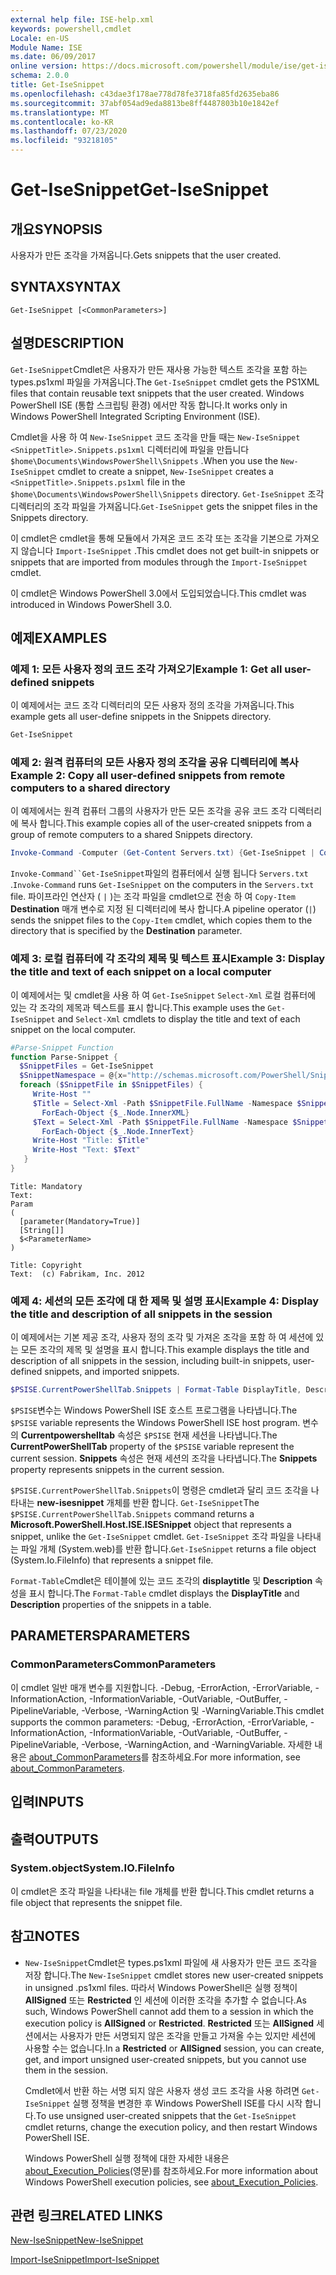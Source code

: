 ```yaml
---
external help file: ISE-help.xml
keywords: powershell,cmdlet
Locale: en-US
Module Name: ISE
ms.date: 06/09/2017
online version: https://docs.microsoft.com/powershell/module/ise/get-isesnippet?view=powershell-5.1&WT.mc_id=ps-gethelp
schema: 2.0.0
title: Get-IseSnippet
ms.openlocfilehash: c43dae3f178ae778d78fe3718fa85fd2635eba86
ms.sourcegitcommit: 37abf054ad9eda8813be8ff4487803b10e1842ef
ms.translationtype: MT
ms.contentlocale: ko-KR
ms.lasthandoff: 07/23/2020
ms.locfileid: "93218105"
---
```

# <span data-ttu-id="12e32-103">Get-IseSnippet</span><span class="sxs-lookup"><span data-stu-id="12e32-103">Get-IseSnippet</span></span>

## <span data-ttu-id="12e32-104">개요</span><span class="sxs-lookup"><span data-stu-id="12e32-104">SYNOPSIS</span></span>
<span data-ttu-id="12e32-105">사용자가 만든 조각을 가져옵니다.</span><span class="sxs-lookup"><span data-stu-id="12e32-105">Gets snippets that the user created.</span></span>

## <span data-ttu-id="12e32-106">SYNTAX</span><span class="sxs-lookup"><span data-stu-id="12e32-106">SYNTAX</span></span>

```
Get-IseSnippet [<CommonParameters>]
```

## <span data-ttu-id="12e32-107">설명</span><span class="sxs-lookup"><span data-stu-id="12e32-107">DESCRIPTION</span></span>

<span data-ttu-id="12e32-108">`Get-IseSnippet`Cmdlet은 사용자가 만든 재사용 가능한 텍스트 조각을 포함 하는 types.ps1xml 파일을 가져옵니다.</span><span class="sxs-lookup"><span data-stu-id="12e32-108">The `Get-IseSnippet` cmdlet gets the PS1XML files that contain reusable text snippets that the user created.</span></span> <span data-ttu-id="12e32-109">Windows PowerShell ISE (통합 스크립팅 환경) 에서만 작동 합니다.</span><span class="sxs-lookup"><span data-stu-id="12e32-109">It works only in Windows PowerShell Integrated Scripting Environment (ISE).</span></span>

<span data-ttu-id="12e32-110">Cmdlet을 사용 하 여 `New-IseSnippet` 코드 조각을 만들 때는 `New-IseSnippet` `<SnippetTitle>.Snippets.ps1xml` 디렉터리에 파일을 만듭니다 `$home\Documents\WindowsPowerShell\Snippets` .</span><span class="sxs-lookup"><span data-stu-id="12e32-110">When you use the `New-IseSnippet` cmdlet to create a snippet, `New-IseSnippet` creates a `<SnippetTitle>.Snippets.ps1xml` file in the `$home\Documents\WindowsPowerShell\Snippets` directory.</span></span>
<span data-ttu-id="12e32-111">`Get-IseSnippet` 조각 디렉터리의 조각 파일을 가져옵니다.</span><span class="sxs-lookup"><span data-stu-id="12e32-111">`Get-IseSnippet` gets the snippet files in the Snippets directory.</span></span>

<span data-ttu-id="12e32-112">이 cmdlet은 cmdlet을 통해 모듈에서 가져온 코드 조각 또는 조각을 기본으로 가져오지 않습니다 `Import-IseSnippet` .</span><span class="sxs-lookup"><span data-stu-id="12e32-112">This cmdlet does not get built-in snippets or snippets that are imported from modules through the `Import-IseSnippet` cmdlet.</span></span>

<span data-ttu-id="12e32-113">이 cmdlet은 Windows PowerShell 3.0에서 도입되었습니다.</span><span class="sxs-lookup"><span data-stu-id="12e32-113">This cmdlet was introduced in Windows PowerShell 3.0.</span></span>

## <span data-ttu-id="12e32-114">예제</span><span class="sxs-lookup"><span data-stu-id="12e32-114">EXAMPLES</span></span>

### <span data-ttu-id="12e32-115">예제 1: 모든 사용자 정의 코드 조각 가져오기</span><span class="sxs-lookup"><span data-stu-id="12e32-115">Example 1: Get all user-defined snippets</span></span>

<span data-ttu-id="12e32-116">이 예제에서는 코드 조각 디렉터리의 모든 사용자 정의 조각을 가져옵니다.</span><span class="sxs-lookup"><span data-stu-id="12e32-116">This example gets all user-define snippets in the Snippets directory.</span></span>

```powershell
Get-IseSnippet
```

### <span data-ttu-id="12e32-117">예제 2: 원격 컴퓨터의 모든 사용자 정의 조각을 공유 디렉터리에 복사</span><span class="sxs-lookup"><span data-stu-id="12e32-117">Example 2: Copy all user-defined snippets from remote computers to a shared directory</span></span>

<span data-ttu-id="12e32-118">이 예제에서는 원격 컴퓨터 그룹의 사용자가 만든 모든 조각을 공유 코드 조각 디렉터리에 복사 합니다.</span><span class="sxs-lookup"><span data-stu-id="12e32-118">This example copies all of the user-created snippets from a group of remote computers to a shared Snippets directory.</span></span>

```powershell
Invoke-Command -Computer (Get-Content Servers.txt) {Get-IseSnippet | Copy-Item -Destination \\Server01\Share01\Snippets}
```

<span data-ttu-id="12e32-119">`Invoke-Command``Get-IseSnippet`파일의 컴퓨터에서 실행 됩니다 `Servers.txt` .</span><span class="sxs-lookup"><span data-stu-id="12e32-119">`Invoke-Command` runs `Get-IseSnippet` on the computers in the `Servers.txt` file.</span></span> <span data-ttu-id="12e32-120">파이프라인 연산자 ( `|` )는 조각 파일을 cmdlet으로 전송 하 여 `Copy-Item` **Destination** 매개 변수로 지정 된 디렉터리에 복사 합니다.</span><span class="sxs-lookup"><span data-stu-id="12e32-120">A pipeline operator (`|`) sends the snippet files to the `Copy-Item` cmdlet, which copies them to the directory that is specified by the **Destination** parameter.</span></span>

### <span data-ttu-id="12e32-121">예제 3: 로컬 컴퓨터에 각 조각의 제목 및 텍스트 표시</span><span class="sxs-lookup"><span data-stu-id="12e32-121">Example 3: Display the title and text of each snippet on a local computer</span></span>

<span data-ttu-id="12e32-122">이 예제에서는 및 cmdlet을 사용 하 여 `Get-IseSnippet` `Select-Xml` 로컬 컴퓨터에 있는 각 조각의 제목과 텍스트를 표시 합니다.</span><span class="sxs-lookup"><span data-stu-id="12e32-122">This example uses the `Get-IseSnippet` and `Select-Xml` cmdlets to display the title and text of each snippet on the local computer.</span></span>

```powershell
#Parse-Snippet Function
function Parse-Snippet {
  $SnippetFiles = Get-IseSnippet
  $SnippetNamespace = @{x="http://schemas.microsoft.com/PowerShell/Snippets"}
  foreach ($SnippetFile in $SnippetFiles) {
     Write-Host ""
     $Title = Select-Xml -Path $SnippetFile.FullName -Namespace $SnippetNamespace -XPath "//x:Title" |
       ForEach-Object {$_.Node.InnerXML}
     $Text = Select-Xml -Path $SnippetFile.FullName -Namespace $SnippetNamespace -XPath "//x:Script" |
       ForEach-Object {$_.Node.InnerText}
     Write-Host "Title: $Title"
     Write-Host "Text: $Text"
   }
}
```

```Output
Title: Mandatory
Text:
Param
(
  [parameter(Mandatory=True)]
  [String[]]
  $<ParameterName>
)

Title: Copyright
Text:  (c) Fabrikam, Inc. 2012
```

### <span data-ttu-id="12e32-123">예제 4: 세션의 모든 조각에 대 한 제목 및 설명 표시</span><span class="sxs-lookup"><span data-stu-id="12e32-123">Example 4: Display the title and description of all snippets in the session</span></span>

<span data-ttu-id="12e32-124">이 예제에서는 기본 제공 조각, 사용자 정의 조각 및 가져온 조각을 포함 하 여 세션에 있는 모든 조각의 제목 및 설명을 표시 합니다.</span><span class="sxs-lookup"><span data-stu-id="12e32-124">This example displays the title and description of all snippets in the session, including built-in snippets, user-defined snippets, and imported snippets.</span></span>

```powershell
$PSISE.CurrentPowerShellTab.Snippets | Format-Table DisplayTitle, Description
```

<span data-ttu-id="12e32-125">`$PSISE`변수는 Windows PowerShell ISE 호스트 프로그램을 나타냅니다.</span><span class="sxs-lookup"><span data-stu-id="12e32-125">The `$PSISE` variable represents the Windows PowerShell ISE host program.</span></span> <span data-ttu-id="12e32-126">변수의 **Currentpowershelltab** 속성은 `$PSISE` 현재 세션을 나타냅니다.</span><span class="sxs-lookup"><span data-stu-id="12e32-126">The **CurrentPowerShellTab** property of the `$PSISE` variable represent the current session.</span></span> <span data-ttu-id="12e32-127">**Snippets** 속성은 현재 세션의 조각을 나타냅니다.</span><span class="sxs-lookup"><span data-stu-id="12e32-127">The **Snippets** property represents snippets in the current session.</span></span>

<span data-ttu-id="12e32-128">`$PSISE.CurrentPowerShellTab.Snippets`이 명령은 cmdlet과 달리 코드 조각을 나타내는 **new-isesnippet** 개체를 반환 합니다. `Get-IseSnippet`</span><span class="sxs-lookup"><span data-stu-id="12e32-128">The `$PSISE.CurrentPowerShellTab.Snippets` command returns a **Microsoft.PowerShell.Host.ISE.ISESnippet** object that represents a snippet, unlike the `Get-IseSnippet` cmdlet.</span></span> <span data-ttu-id="12e32-129">`Get-IseSnippet` 조각 파일을 나타내는 파일 개체 (System.web)를 반환 합니다.</span><span class="sxs-lookup"><span data-stu-id="12e32-129">`Get-IseSnippet` returns a file object (System.Io.FileInfo) that represents a snippet file.</span></span>

<span data-ttu-id="12e32-130">`Format-Table`Cmdlet은 테이블에 있는 코드 조각의 **displaytitle** 및 **Description** 속성을 표시 합니다.</span><span class="sxs-lookup"><span data-stu-id="12e32-130">The `Format-Table` cmdlet displays the **DisplayTitle** and **Description** properties of the snippets in a table.</span></span>

## <span data-ttu-id="12e32-131">PARAMETERS</span><span class="sxs-lookup"><span data-stu-id="12e32-131">PARAMETERS</span></span>

### <span data-ttu-id="12e32-132">CommonParameters</span><span class="sxs-lookup"><span data-stu-id="12e32-132">CommonParameters</span></span>

<span data-ttu-id="12e32-133">이 cmdlet 일반 매개 변수를 지원합니다. -Debug, -ErrorAction, -ErrorVariable, -InformationAction, -InformationVariable, -OutVariable, -OutBuffer, -PipelineVariable, -Verbose, -WarningAction 및 -WarningVariable.</span><span class="sxs-lookup"><span data-stu-id="12e32-133">This cmdlet supports the common parameters: -Debug, -ErrorAction, -ErrorVariable, -InformationAction, -InformationVariable, -OutVariable, -OutBuffer, -PipelineVariable, -Verbose, -WarningAction, and -WarningVariable.</span></span> <span data-ttu-id="12e32-134">자세한 내용은 [about_CommonParameters](https://go.microsoft.com/fwlink/?LinkID=113216)를 참조하세요.</span><span class="sxs-lookup"><span data-stu-id="12e32-134">For more information, see [about_CommonParameters](https://go.microsoft.com/fwlink/?LinkID=113216).</span></span>

## <span data-ttu-id="12e32-135">입력</span><span class="sxs-lookup"><span data-stu-id="12e32-135">INPUTS</span></span>

## <span data-ttu-id="12e32-136">출력</span><span class="sxs-lookup"><span data-stu-id="12e32-136">OUTPUTS</span></span>

### <span data-ttu-id="12e32-137">System.object</span><span class="sxs-lookup"><span data-stu-id="12e32-137">System.IO.FileInfo</span></span>

<span data-ttu-id="12e32-138">이 cmdlet은 조각 파일을 나타내는 file 개체를 반환 합니다.</span><span class="sxs-lookup"><span data-stu-id="12e32-138">This cmdlet returns a file object that represents the snippet file.</span></span>

## <span data-ttu-id="12e32-139">참고</span><span class="sxs-lookup"><span data-stu-id="12e32-139">NOTES</span></span>

* <span data-ttu-id="12e32-140">`New-IseSnippet`Cmdlet은 types.ps1xml 파일에 새 사용자가 만든 코드 조각을 저장 합니다.</span><span class="sxs-lookup"><span data-stu-id="12e32-140">The `New-IseSnippet` cmdlet stores new user-created snippets in unsigned .ps1xml files.</span></span> <span data-ttu-id="12e32-141">따라서 Windows PowerShell은 실행 정책이 **AllSigned** 또는 **Restricted** 인 세션에 이러한 조각을 추가할 수 없습니다.</span><span class="sxs-lookup"><span data-stu-id="12e32-141">As such, Windows PowerShell cannot add them to a session in which the execution policy is **AllSigned** or **Restricted**.</span></span> <span data-ttu-id="12e32-142">**Restricted** 또는 **AllSigned** 세션에서는 사용자가 만든 서명되지 않은 조각을 만들고 가져올 수는 있지만 세션에 사용할 수는 없습니다.</span><span class="sxs-lookup"><span data-stu-id="12e32-142">In a **Restricted** or **AllSigned** session, you can create, get, and import unsigned user-created snippets, but you cannot use them in the session.</span></span>

  <span data-ttu-id="12e32-143">Cmdlet에서 반환 하는 서명 되지 않은 사용자 생성 코드 조각을 사용 하려면 `Get-IseSnippet` 실행 정책을 변경한 후 Windows PowerShell ISE를 다시 시작 합니다.</span><span class="sxs-lookup"><span data-stu-id="12e32-143">To use unsigned user-created snippets that the `Get-IseSnippet` cmdlet returns, change the execution policy, and then restart Windows PowerShell ISE.</span></span>

  <span data-ttu-id="12e32-144">Windows PowerShell 실행 정책에 대한 자세한 내용은 [about_Execution_Policies](../Microsoft.PowerShell.Core/About/about_Execution_Policies.md)(영문)를 참조하세요.</span><span class="sxs-lookup"><span data-stu-id="12e32-144">For more information about Windows PowerShell execution policies, see [about_Execution_Policies](../Microsoft.PowerShell.Core/About/about_Execution_Policies.md).</span></span>

## <span data-ttu-id="12e32-145">관련 링크</span><span class="sxs-lookup"><span data-stu-id="12e32-145">RELATED LINKS</span></span>

[<span data-ttu-id="12e32-146">New-IseSnippet</span><span class="sxs-lookup"><span data-stu-id="12e32-146">New-IseSnippet</span></span>](New-IseSnippet.md)

[<span data-ttu-id="12e32-147">Import-IseSnippet</span><span class="sxs-lookup"><span data-stu-id="12e32-147">Import-IseSnippet</span></span>](Import-IseSnippet.md)
